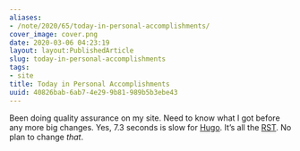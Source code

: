 ```yaml
---
aliases:
- /note/2020/65/today-in-personal-accomplishments/
cover_image: cover.png
date: 2020-03-06 04:23:19
layout: layout:PublishedArticle
slug: today-in-personal-accomplishments
tags:
- site
title: Today in Personal Accomplishments
uuid: 40826bab-6ab7-4e29-9b81-989b5b3ebe43
---
```


Been doing quality assurance on my site. Need to know what I got before
any more big changes. Yes, 7.3 seconds is slow for
[Hugo](https://gohugo.io). It’s all the [RST](/tags/rst). No plan to
change *that*.